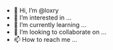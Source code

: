 - 👋 Hi, I’m @loxry
- 👀 I’m interested in ...
- 🌱 I’m currently learning ...
- 💞️ I’m looking to collaborate on ...
- 📫 How to reach me ...

<!---
loxry/loxry is a ✨ special ✨ repository because its `README.md` (this file) appears on your GitHub profile.
You can click the Preview link to take a look at your changes.
--->
